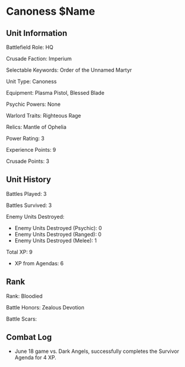 Canoness $Name
====

Unit Information
----

Battlefield Role: HQ

Crusade Faction: Imperium

Selectable Keywords: Order of the Unnamed Martyr

Unit Type: Canoness

Equipment: Plasma Pistol, Blessed Blade

Psychic Powers: None

Warlord Traits: Righteous Rage

Relics: Mantle of Ophelia

Power Rating: 3

Experience Points: 9

Crusade Points: 3


Unit History
---
Battles Played: 3

Battles Survived: 3

Enemy Units Destroyed:
* Enemy Units Destroyed (Psychic): 0
* Enemy Units Destroyed (Ranged): 0
* Enemy Units Destroyed (Melee): 1

Total XP: 9
* XP from Agendas: 6

Rank
----
Rank: Bloodied

Battle Honors: Zealous Devotion

Battle Scars:


Combat Log
---
* June 18 game vs. Dark Angels, successfully completes the Survivor Agenda for 4 XP.